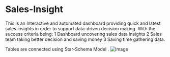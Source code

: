 # Sales-Insight
This is an Interactive and automated dashboard providing quick and latest sales insights in order to support data-driven decision making. With the success criteria being:
1 Dashboard uncovering sales data insights
2 Sales team taking better decision and saving money
3 Saving time gathering data.

Tables are connected using Star-Schema Model .
![image](https://github.com/user-attachments/assets/76c45b5c-04d4-433b-bc21-087e317dddf0)
